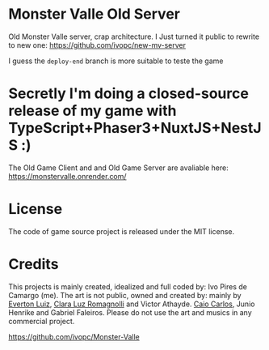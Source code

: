 # Monster Valle Old Server
Old Monster Valle server, crap architecture. I Just turned it public to rewrite to new one: https://github.com/ivopc/new-mv-server

I guess the `deploy-end` branch is more suitable to teste the game

# Secretly I'm doing a closed-source release of my game with TypeScript+Phaser3+NuxtJS+NestJS :)

The Old Game Client and and Old Game Server are avaliable here: https://monstervalle.onrender.com/

# License
The code of game source project is released under the MIT license.

# Credits
This projects is mainly created, idealized and full coded by: Ivo Pires de Camargo (me). 
The art is not public, owned and created by: mainly by [Everton Luiz](https://soundcloud.com/evertonluizmaestro?), [Clara Luz Romagnolli](https://linktr.ee/shaarpie) and Victor Athayde. [Caio Carlos](https://clockworkraven.itch.io/), Junio Henrike and Gabriel Faleiros. Please do not use the art and musics in any commercial project.


https://github.com/ivopc/Monster-Valle
